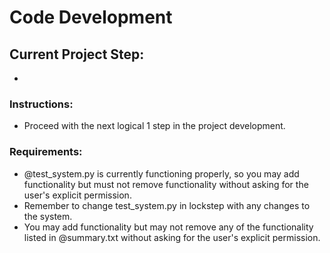 # Code Development

## Current Project Step:
- 

### Instructions:
- Proceed with the next logical 1 step in the project development.

### Requirements:
- @test_system.py  is currently functioning properly, so you may add functionality but must not remove functionality without asking for the user's explicit permission.
- Remember to change test_system.py in lockstep with any changes to the system.
- You may add functionality but may not remove any of the functionality listed in @summary.txt without asking for the user's explicit permission.